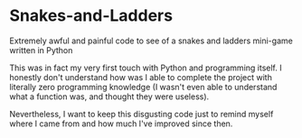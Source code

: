 # Snakes-and-Ladders
Extremely awful and painful code to see of a snakes and ladders mini-game written in Python

This was in fact my very first touch with Python and programming itself. I honestly don't understand how was I able to complete the project with literally zero programming knowledge (I wasn't even able to understand what a function was, and thought they were useless).

Nevertheless, I want to keep this disgusting code just to remind myself where I came from and how much I've improved since then.

